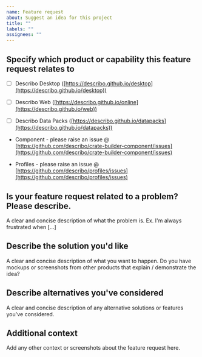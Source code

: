 ```yaml
---
name: Feature request
about: Suggest an idea for this project
title: ""
labels: ""
assignees: ""
---
```


## Specify which product or capability this feature request relates to

-   [ ] Describo Desktop ([https://describo.github.io/desktop](https://describo.github.io/desktop))

-   [ ] Describo Web ([https://describo.github.io/online](https://describo.github.io/web))

-   [ ] Describo Data Packs
        ([https://describo.github.io/datapacks](https://describo.github.io/datapacks))

-   Component - please raise an issue @
    [https://github.com/describo/crate-builder-component/issues](https://github.com/describo/crate-builder-component/issues)

-   Profiles - please raise an issue @
    [https://github.com/describo/profiles/issues](https://github.com/describo/profiles/issues)

## Is your feature request related to a problem? Please describe.

A clear and concise description of what the problem is. Ex. I'm always frustrated when [...]

## Describe the solution you'd like

A clear and concise description of what you want to happen. Do you have mockups or screenshots from
other products that explain / demonstrate the idea?

## Describe alternatives you've considered

A clear and concise description of any alternative solutions or features you've considered.

## Additional context

Add any other context or screenshots about the feature request here.
